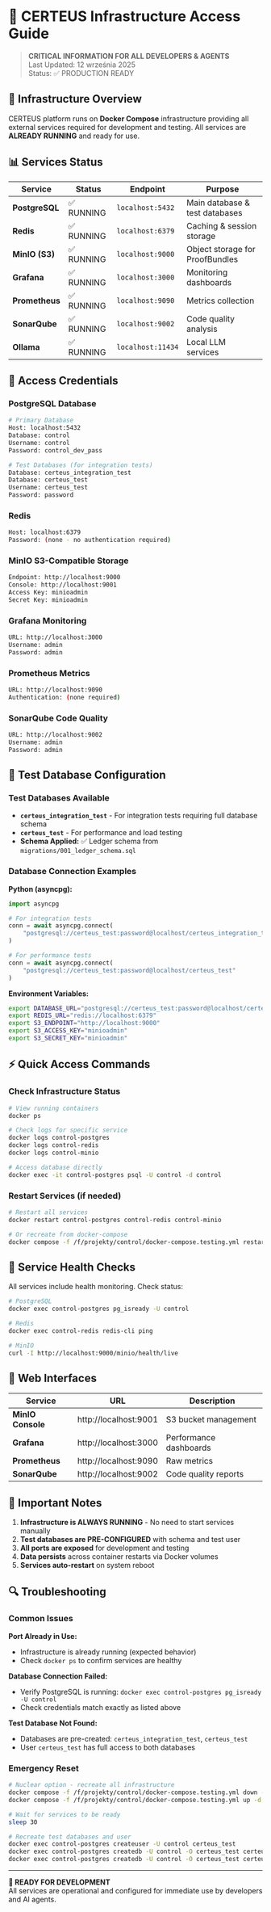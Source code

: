 # 🔧 CERTEUS Infrastructure Access Guide

> **CRITICAL INFORMATION FOR ALL DEVELOPERS & AGENTS**  
> Last Updated: 12 września 2025  
> Status: ✅ PRODUCTION READY

## 🚀 Infrastructure Overview

CERTEUS platform runs on **Docker Compose** infrastructure providing all external services required for development and testing. All services are **ALREADY RUNNING** and ready for use.

## 📊 Services Status

| Service        | Status    | Endpoint          | Purpose                         |
| -------------- | --------- | ----------------- | ------------------------------- |
| **PostgreSQL** | ✅ RUNNING | `localhost:5432`  | Main database & test databases  |
| **Redis**      | ✅ RUNNING | `localhost:6379`  | Caching & session storage       |
| **MinIO (S3)** | ✅ RUNNING | `localhost:9000`  | Object storage for ProofBundles |
| **Grafana**    | ✅ RUNNING | `localhost:3000`  | Monitoring dashboards           |
| **Prometheus** | ✅ RUNNING | `localhost:9090`  | Metrics collection              |
| **SonarQube**  | ✅ RUNNING | `localhost:9002`  | Code quality analysis           |
| **Ollama**     | ✅ RUNNING | `localhost:11434` | Local LLM services              |

## 🔑 Access Credentials

### PostgreSQL Database
```bash
# Primary Database
Host: localhost:5432
Database: control
Username: control
Password: control_dev_pass

# Test Databases (for integration tests)
Database: certeus_integration_test
Database: certeus_test
Username: certeus_test
Password: password
```

### Redis
```bash
Host: localhost:6379
Password: (none - no authentication required)
```

### MinIO S3-Compatible Storage
```bash
Endpoint: http://localhost:9000
Console: http://localhost:9001
Access Key: minioadmin
Secret Key: minioadmin
```

### Grafana Monitoring
```bash
URL: http://localhost:3000
Username: admin
Password: admin
```

### Prometheus Metrics
```bash
URL: http://localhost:9090
Authentication: (none required)
```

### SonarQube Code Quality
```bash
URL: http://localhost:9002
Username: admin
Password: admin
```

## 🧪 Test Database Configuration

### Test Databases Available
- **`certeus_integration_test`** - For integration tests requiring full database schema
- **`certeus_test`** - For performance and load testing
- **Schema Applied:** ✅ Ledger schema from `migrations/001_ledger_schema.sql`

### Database Connection Examples

**Python (asyncpg):**
```python
import asyncpg

# For integration tests
conn = await asyncpg.connect(
    "postgresql://certeus_test:password@localhost/certeus_integration_test"
)

# For performance tests  
conn = await asyncpg.connect(
    "postgresql://certeus_test:password@localhost/certeus_test"
)
```

**Environment Variables:**
```bash
export DATABASE_URL="postgresql://certeus_test:password@localhost/certeus_integration_test"
export REDIS_URL="redis://localhost:6379"
export S3_ENDPOINT="http://localhost:9000"
export S3_ACCESS_KEY="minioadmin"
export S3_SECRET_KEY="minioadmin"
```

## ⚡ Quick Access Commands

### Check Infrastructure Status
```bash
# View running containers
docker ps

# Check logs for specific service
docker logs control-postgres
docker logs control-redis
docker logs control-minio

# Access database directly
docker exec -it control-postgres psql -U control -d control
```

### Restart Services (if needed)
```bash
# Restart all services
docker restart control-postgres control-redis control-minio

# Or recreate from docker-compose
docker compose -f /f/projekty/control/docker-compose.testing.yml restart
```

## 🔧 Service Health Checks

All services include health monitoring. Check status:

```bash
# PostgreSQL
docker exec control-postgres pg_isready -U control

# Redis
docker exec control-redis redis-cli ping

# MinIO
curl -I http://localhost:9000/minio/health/live
```

## 📱 Web Interfaces

| Service           | URL                   | Description            |
| ----------------- | --------------------- | ---------------------- |
| **MinIO Console** | http://localhost:9001 | S3 bucket management   |
| **Grafana**       | http://localhost:3000 | Performance dashboards |
| **Prometheus**    | http://localhost:9090 | Raw metrics            |
| **SonarQube**     | http://localhost:9002 | Code quality reports   |

## 🚨 Important Notes

1. **Infrastructure is ALWAYS RUNNING** - No need to start services manually
2. **Test databases are PRE-CONFIGURED** with schema and test user
3. **All ports are exposed** for development and testing
4. **Data persists** across container restarts via Docker volumes
5. **Services auto-restart** on system reboot

## 🔍 Troubleshooting

### Common Issues

**Port Already in Use:**
- Infrastructure is already running (expected behavior)
- Check `docker ps` to confirm services are healthy

**Database Connection Failed:**
- Verify PostgreSQL is running: `docker exec control-postgres pg_isready -U control`
- Check credentials match exactly as listed above

**Test Database Not Found:**
- Databases are pre-created: `certeus_integration_test`, `certeus_test`
- User `certeus_test` has full access to both databases

### Emergency Reset
```bash
# Nuclear option - recreate all infrastructure
docker compose -f /f/projekty/control/docker-compose.testing.yml down -v
docker compose -f /f/projekty/control/docker-compose.testing.yml up -d

# Wait for services to be ready
sleep 30

# Recreate test databases and user
docker exec control-postgres createuser -U control certeus_test
docker exec control-postgres createdb -U control -O certeus_test certeus_integration_test
docker exec control-postgres createdb -U control -O certeus_test certeus_test
```

---

**🎯 READY FOR DEVELOPMENT**  
All services are operational and configured for immediate use by developers and AI agents.

